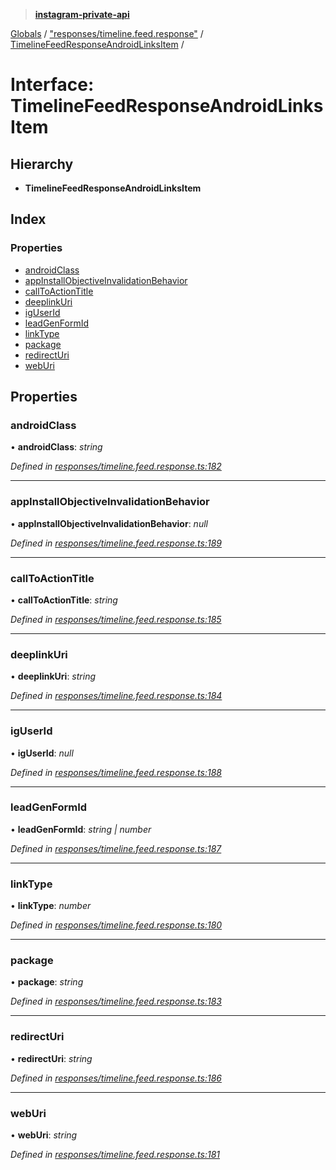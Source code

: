 > **[instagram-private-api](../README.md)**

[Globals](../README.md) / ["responses/timeline.feed.response"](../modules/_responses_timeline_feed_response_.md) / [TimelineFeedResponseAndroidLinksItem](_responses_timeline_feed_response_.timelinefeedresponseandroidlinksitem.md) /

# Interface: TimelineFeedResponseAndroidLinksItem

## Hierarchy

* **TimelineFeedResponseAndroidLinksItem**

## Index

### Properties

* [androidClass](_responses_timeline_feed_response_.timelinefeedresponseandroidlinksitem.md#androidclass)
* [appInstallObjectiveInvalidationBehavior](_responses_timeline_feed_response_.timelinefeedresponseandroidlinksitem.md#appinstallobjectiveinvalidationbehavior)
* [callToActionTitle](_responses_timeline_feed_response_.timelinefeedresponseandroidlinksitem.md#calltoactiontitle)
* [deeplinkUri](_responses_timeline_feed_response_.timelinefeedresponseandroidlinksitem.md#deeplinkuri)
* [igUserId](_responses_timeline_feed_response_.timelinefeedresponseandroidlinksitem.md#iguserid)
* [leadGenFormId](_responses_timeline_feed_response_.timelinefeedresponseandroidlinksitem.md#leadgenformid)
* [linkType](_responses_timeline_feed_response_.timelinefeedresponseandroidlinksitem.md#linktype)
* [package](_responses_timeline_feed_response_.timelinefeedresponseandroidlinksitem.md#package)
* [redirectUri](_responses_timeline_feed_response_.timelinefeedresponseandroidlinksitem.md#redirecturi)
* [webUri](_responses_timeline_feed_response_.timelinefeedresponseandroidlinksitem.md#weburi)

## Properties

###  androidClass

• **androidClass**: *string*

*Defined in [responses/timeline.feed.response.ts:182](https://github.com/dilame/instagram-private-api/blob/01eb399/src/responses/timeline.feed.response.ts#L182)*

___

###  appInstallObjectiveInvalidationBehavior

• **appInstallObjectiveInvalidationBehavior**: *null*

*Defined in [responses/timeline.feed.response.ts:189](https://github.com/dilame/instagram-private-api/blob/01eb399/src/responses/timeline.feed.response.ts#L189)*

___

###  callToActionTitle

• **callToActionTitle**: *string*

*Defined in [responses/timeline.feed.response.ts:185](https://github.com/dilame/instagram-private-api/blob/01eb399/src/responses/timeline.feed.response.ts#L185)*

___

###  deeplinkUri

• **deeplinkUri**: *string*

*Defined in [responses/timeline.feed.response.ts:184](https://github.com/dilame/instagram-private-api/blob/01eb399/src/responses/timeline.feed.response.ts#L184)*

___

###  igUserId

• **igUserId**: *null*

*Defined in [responses/timeline.feed.response.ts:188](https://github.com/dilame/instagram-private-api/blob/01eb399/src/responses/timeline.feed.response.ts#L188)*

___

###  leadGenFormId

• **leadGenFormId**: *string | number*

*Defined in [responses/timeline.feed.response.ts:187](https://github.com/dilame/instagram-private-api/blob/01eb399/src/responses/timeline.feed.response.ts#L187)*

___

###  linkType

• **linkType**: *number*

*Defined in [responses/timeline.feed.response.ts:180](https://github.com/dilame/instagram-private-api/blob/01eb399/src/responses/timeline.feed.response.ts#L180)*

___

###  package

• **package**: *string*

*Defined in [responses/timeline.feed.response.ts:183](https://github.com/dilame/instagram-private-api/blob/01eb399/src/responses/timeline.feed.response.ts#L183)*

___

###  redirectUri

• **redirectUri**: *string*

*Defined in [responses/timeline.feed.response.ts:186](https://github.com/dilame/instagram-private-api/blob/01eb399/src/responses/timeline.feed.response.ts#L186)*

___

###  webUri

• **webUri**: *string*

*Defined in [responses/timeline.feed.response.ts:181](https://github.com/dilame/instagram-private-api/blob/01eb399/src/responses/timeline.feed.response.ts#L181)*